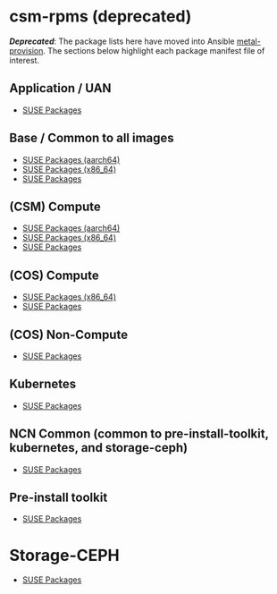 # csm-rpms (deprecated)

***Deprecated***: The package lists here have moved into Ansible
[metal-provision](https://github.com/Cray-HPE/metal-provision). The sections below highlight each package manifest file
of interest.

## Application / UAN

- [SUSE Packages](https://github.com/Cray-HPE/metal-provision/tree/main/roles/node-images-application/vars/packages/suse.yml)

## Base / Common to all images

- [SUSE Packages \(aarch64\)](https://github.com/Cray-HPE/metal-provision/tree/main/roles/node-images-base/vars/packages/suse-aarch64.yml)
- [SUSE Packages \(x86_64\)](https://github.com/Cray-HPE/metal-provision/tree/main/roles/node-images-base/vars/packages/suse-x86_64.yml)
- [SUSE Packages](https://github.com/Cray-HPE/metal-provision/tree/main/roles/node-images-base/vars/packages/suse.yml)

## (CSM) Compute

- [SUSE Packages \(aarch64\)](https://github.com/Cray-HPE/metal-provision/tree/main/roles/node-images-compute/vars/packages/suse-aarch64.yml)
- [SUSE Packages \(x86_64\)](https://github.com/Cray-HPE/metal-provision/tree/main/roles/node-images-compute/vars/packages/suse-x86_64.yml)
- [SUSE Packages](https://github.com/Cray-HPE/metal-provision/tree/main/roles/node-images-compute/vars/packages/suse.yml)

## (COS) Compute

- [SUSE Packages \(x86_64\)](https://github.com/Cray-HPE/metal-provision/tree/main/roles/node-images-cos-cn/vars/packages/suse-x86_64.yml)
- [SUSE Packages](https://github.com/Cray-HPE/metal-provision/tree/main/roles/node-images-cos-cn/vars/packages/suse.yml)

## (COS) Non-Compute

- [SUSE Packages](https://github.com/Cray-HPE/metal-provision/tree/main/roles/node-images-cos-ncn/vars/packages/suse.yml)

## Kubernetes

- [SUSE Packages](https://github.com/Cray-HPE/metal-provision/tree/main/roles/node-images-kubernetes/vars/packages/suse.yml)

## NCN Common (common to pre-install-toolkit, kubernetes, and storage-ceph) 

- [SUSE Packages](https://github.com/Cray-HPE/metal-provision/tree/main/roles/node-images-ncn-common/vars/packages/suse.yml)

## Pre-install toolkit

- [SUSE Packages](https://github.com/Cray-HPE/metal-provision/tree/main/roles/node-images-pre-install-toolkit/vars/packages/suse.yml)

# Storage-CEPH

- [SUSE Packages](https://github.com/Cray-HPE/metal-provision/tree/main/roles/node-images-storage-ceph/vars/packages/suse.yml)
